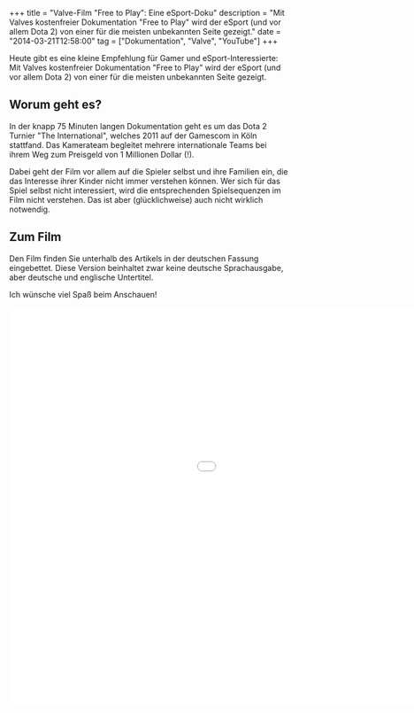 +++
title       = "Valve-Film \"Free to Play\": Eine eSport-Doku"
description = "Mit Valves kostenfreier Dokumentation \"Free to Play\" wird der eSport (und vor allem Dota 2) von einer für die meisten unbekannten Seite gezeigt."
date        = "2014-03-21T12:58:00"
tag         = ["Dokumentation", "Valve", "YouTube"]
+++

Heute gibt es eine kleine Empfehlung für Gamer und eSport-Interessierte: Mit Valves kostenfreier Dokumentation "Free to Play" wird der eSport (und vor allem Dota 2) von einer für die meisten unbekannten Seite gezeigt.

<!--more-->

## Worum geht es?
In der knapp 75 Minuten langen Dokumentation geht es um das Dota 2 Turnier "The International", welches 2011 auf der Gamescom in Köln stattfand. Das Kamerateam begleitet mehrere internationale Teams bei ihrem Weg zum Preisgeld von 1 Millionen Dollar (!).

Dabei geht der Film vor allem auf die Spieler selbst und ihre Familien ein, die das Interesse ihrer Kinder nicht immer verstehen können. Wer sich für das Spiel selbst nicht interessiert, wird die entsprechenden Spielsequenzen im Film nicht verstehen. Das ist aber (glücklichweise) auch nicht wirklich notwendig.

## Zum Film
Den Film finden Sie unterhalb des Artikels in der deutschen Fassung eingebettet. Diese Version beinhaltet zwar keine deutsche Sprachausgabe, aber deutsche und englische Untertitel.

Ich wünsche viel Spaß beim Anschauen!

<iframe width="1280" height="720" src="//www.youtube-nocookie.com/embed/DxVgboTp3mY?rel=0" frameborder="0" allowfullscreen></iframe>